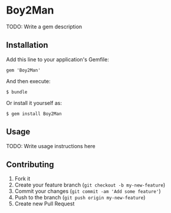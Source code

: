 # Boy2Man

TODO: Write a gem description

## Installation

Add this line to your application's Gemfile:

    gem 'Boy2Man'

And then execute:

    $ bundle

Or install it yourself as:

    $ gem install Boy2Man

## Usage

TODO: Write usage instructions here

## Contributing

1. Fork it
2. Create your feature branch (`git checkout -b my-new-feature`)
3. Commit your changes (`git commit -am 'Add some feature'`)
4. Push to the branch (`git push origin my-new-feature`)
5. Create new Pull Request
